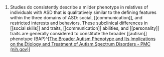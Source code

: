 1. Studies do consistently describe a milder phenotype in relatives of individuals with ASD that is qualitatively similar to the defining features within the three domains of ASD: social, [[communication]], and restricted interests and behaviors. These subclinical differences in [[social skills]] and traits, [[communication]] abilities, and [[personality]] traits are generally considered to constitute the broader [[autism]] phenotype (BAP)^[[The Broader Autism Phenotype and Its Implications on the Etiology and Treatment of Autism Spectrum Disorders - PMC (nih.gov)](https://www.ncbi.nlm.nih.gov/pmc/articles/PMC3420416/)]